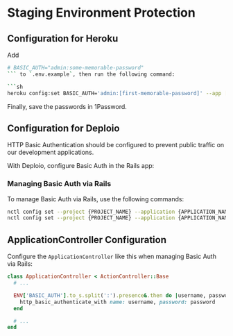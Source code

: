 # Staging Environment Protection

## Configuration for Heroku

Add 

```bash
# BASIC_AUTH="admin:some-memorable-password"
``` to `.env.example`, then run the following command:

```sh
heroku config:set BASIC_AUTH='admin:[first-memorable-password]' --app [your-app]-develop
```
Finally, save the passwords in 1Password.

## Configuration for Deploio

HTTP Basic Authentication should be configured to prevent public traffic on our development applications.

With Deploio, configure Basic Auth in the Rails app:

### Managing Basic Auth via Rails

To manage Basic Auth via Rails, use the following commands:

```sh
nctl config set --project {PROJECT_NAME} --application {APPLICATION_NAME} --env=BASIC_AUTH={USERNAME}:{PASSWORD}
nctl config set --project {PROJECT_NAME} --application {APPLICATION_NAME} --basic-auth false
```

## ApplicationController Configuration

Configure the `ApplicationController` like this when managing Basic Auth via Rails:

```ruby
class ApplicationController < ActionController::Base
  # ...

  ENV['BASIC_AUTH'].to_s.split(':').presence&.then do |username, password|
    http_basic_authenticate_with name: username, password: password
  end

  # ...
end
```
